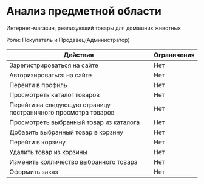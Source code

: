 # Анализ предметной области

Интернет-магазин, реализующий товары для домашних животных

Роли: Покупатель и Продавец(Администратор)

Действия | Ограничения
--- | ---
Зарегистрироваться на сайте | Нет
Авторизироваться на сайте | Нет
Перейти в профиль | Нет
Просмотреть каталог товаров | Нет
Перейти на следующую страницу постраничного просмотра товаров | Нет
Просмотреть выбранный товар из каталога | Нет
Добавить выбранный товар в корзину | Нет
Перейти в корзину | Нет
Удалить товар из корзины | Нет
Изменить колличество выбранного товара | Нет
Оформить заказ | Нет